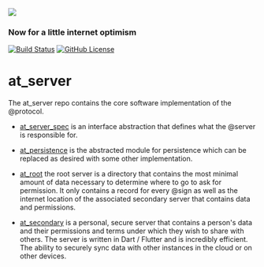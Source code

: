 <img src="https://atsign.dev/assets/img/@dev.png?sanitize=true">

### Now for a little internet optimism

[![Build Status](https://github.com/atsign-foundation/at_server/actions/workflows/at_server_trunk.yaml/badge.svg?branch=trunk)](https://github.com/atsign-foundation/at_client_sdk/actions/workflows/dart.yml)
[![GitHub License](https://img.shields.io/badge/license-BSD3-blue.svg)](./LICENSE)

# at_server
The at_server repo contains the core software implementation of the @protocol.

* [at_server_spec](./at_server_spec) is an interface abstraction that defines what 
the @server is responsible for. 

* [at_persistence](./at_persistence) is the abstracted module for persistence which can 
be replaced as desired with some other implementation.

* [at_root](./at_root) the root server is a directory that contains the most minimal 
amount of data necessary to determine where to go to ask for permission. It only 
contains a record for every @sign as well as the internet location of the associated 
secondary server that contains data and permissions.

* [at_secondary](./at_secondary) is a personal, secure server that contains a person's 
data and their permissions and terms under which they wish to share with others. The 
server is written in Dart / Flutter and is incredibly efficient. The ability to securely
sync data with other instances in the cloud or on other devices.
